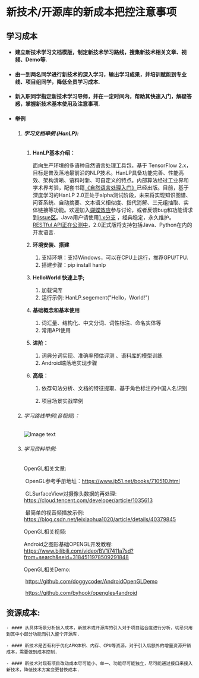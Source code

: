 # 新技术/开源库的新成本把控注意事项



## 学习成本

- #### 建立新技术学习文档模版，制定新技术学习路线，搜集新技术相关文章、视频、Demo等.

- #### 由一到两名同学进行新技术的深入学习，输出学习成果，并培训赋能到专业线、项目组同学，降低全员学习成本.

- #### 新入职同学指定新技术学习导师，并在一定时间内，帮助其快速入门，解疑答惑，掌握新技术基本使用及注意事项.

- #### 举例

  1. ###### **学习文档举例 (HanLP):**

     1. **HanLP基本介绍：**

        面向生产环境的多语种自然语言处理工具包，基于 TensorFlow 2.x，目标是普及落地最前沿的NLP技术。HanLP具备功能完善、性能高效、架构清晰、语料时新、可自定义的特点。内部算法经过工业界和学术界考验，配套书籍[《自然语言处理入门》](http://nlp.hankcs.com/book.php)已经出版。目前，基于深度学习的HanLP 2.0正处于alpha测试阶段，未来将实现知识图谱、问答系统、自动摘要、文本语义相似度、指代消解、三元组抽取、实体链接等功能。欢迎加入[蝴蝶效应](https://bbs.hankcs.com/)参与讨论，或者反馈bug和功能请求到[issue区](https://github.com/hankcs/HanLP/issues)。Java用户请使用[1.x分支](https://github.com/hankcs/HanLP/tree/1.x) ，经典稳定，永久维护。[RESTful API正在公测中](https://www.hanlp.com/)，2.0正式版将支持包括Java、Python在内的开发语言.

     2. **环境安装、搭建**

        1. 支持环境：支持Windows，可以在CPU上运行，推荐GPU/TPU.
        2. 搭建步骤：pip install hanlp

     3. **HelloWorld 快速上手;**

        1. 加载词库
        2. 运行示例: HanLP.segement("Hello，World!")

     4. **基础概念和基本使用**

        1. 词汇量、结构化、中文分词、词性标注、命名实体等
        2. 常用API使用

     5. **进阶：**

        1. 词典分词实现、准确率预估评测 、语料库的模型训练
        2. Android端落地实现步骤

     6. **高级：**

        1. 依存句法分析、文档的特征提取、基于角色标注的中国人名识别

        2. 项目场景实战举例

           

  2. ###### 学习路线举例(音视频)：

     ![Image text](http://192.168.11.214:8087/android-team/androidteamtogether/blob/master/%E8%90%BD%E5%9C%B0%E6%96%B9%E6%A1%88/%E6%96%87%E6%A1%A3/picture/audio_video_study_line.png)

     

  3. ###### 学习资料举例:

     OpenGL相关文章:

     ​	 OpenGL参考手册地址：https://www.jb51.net/books/710510.html

     ​	  GLSurfaceView对摄像头数据的再处理: https://cloud.tencent.com/developer/article/1035613

     ​	 最简单的视音频播放示例: https://blog.csdn.net/leixiaohua1020/article/details/40379845

     

     OpenGL相关视频:

        Android之图形基础OPENGL开发教程: https://www.bilibili.com/video/BV1i7411a7sd?from=search&seid=3184511978509291848

     

     OpenGL相关Demo:

     ​	https://github.com/doggycoder/AndroidOpenGLDemo

     ​    https://github.com/byhook/opengles4android



## 资源成本:

	- #### 从具体场景分析接入成本，新技术或开源库的引入对于项目贴合度进行分析，切忌只用到其中小部分功能而引入整个开源库.

	- #### 新技术是否有利于优化APK体积、内存、CPU等资源，对于引入后额外的增量资源开销成本，需要做到成本控制.

	- #### 新技术对现有项目改动成本尽可能小、单一、功能尽可能独立，尽可能通过接口来接入新技术，降低技术方案变更替换成本.

